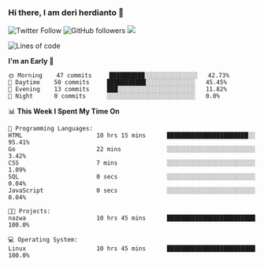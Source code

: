 ### Hi there, I am deri herdianto 👋
![Twitter Follow](https://img.shields.io/twitter/follow/deikatsuo?label=Follow)
![GitHub followers](https://img.shields.io/github/followers/deikatsuo?label=Follow&style=social)
![](https://visitor-badge.glitch.me/badge?page_id=deikatsuo.deikatsuo)

<!--
**deikatsuo/deikatsuo** is a ✨ _special_ ✨ repository because its `README.md` (this file) appears on your GitHub profile.

Here are some ideas to get you started:

- 🔭 I’m currently working on ...
- 🌱 I’m currently learning ...
- 👯 I’m looking to collaborate on ...
- 🤔 I’m looking for help with ...
- 💬 Ask me about ...
- 📫 How to reach me: ...
- 😄 Pronouns: ...
- ⚡ Fun fact: ...
-->

<!--START_SECTION:waka-->
![Lines of code](https://img.shields.io/badge/From%20Hello%20World%20I%27ve%20Written-13312%20lines%20of%20code-blue)

**I'm an Early 🐤** 

```text
🌞 Morning    47 commits     ██████████░░░░░░░░░░░░░░░   42.73% 
🌆 Daytime    50 commits     ███████████░░░░░░░░░░░░░░   45.45% 
🌃 Evening    13 commits     ███░░░░░░░░░░░░░░░░░░░░░░   11.82% 
🌙 Night      0 commits      ░░░░░░░░░░░░░░░░░░░░░░░░░   0.0%

```


📊 **This Week I Spent My Time On** 

```text
💬 Programming Languages: 
HTML                     10 hrs 15 mins      ███████████████████████░░   95.41% 
Go                       22 mins             ░░░░░░░░░░░░░░░░░░░░░░░░░   3.42% 
CSS                      7 mins              ░░░░░░░░░░░░░░░░░░░░░░░░░   1.09% 
SQL                      0 secs              ░░░░░░░░░░░░░░░░░░░░░░░░░   0.04% 
JavaScript               0 secs              ░░░░░░░░░░░░░░░░░░░░░░░░░   0.04%

🐱‍💻 Projects: 
nazwa                    10 hrs 45 mins      █████████████████████████   100.0%

💻 Operating System: 
Linux                    10 hrs 45 mins      █████████████████████████   100.0%

```


<!--END_SECTION:waka-->
